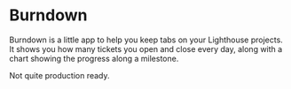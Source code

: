 # Burndown

Burndown is a little app to help you keep tabs on your Lighthouse projects. It shows you how many tickets you open and close every day, along with a chart showing the progress along a milestone.

Not quite production ready.